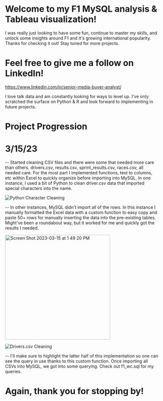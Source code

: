# Welcome to my F1 MySQL analysis & Tableau visualization!
I was really just looking to have some fun, continue to master my skills, and 
unlock some insights around F1 and it's growing international popularity. Thanks 
for checking it out! Stay tuned for more projects. 

# Feel free to give me a follow on LinkedIn! 
https://www.linkedin.com/in/senior-media-buyer-analyst/

I love talk data and am constantly looking for ways to level up. I've only scratched the surface on Python & R and look forward to implementing in future projects. 

# Project Progression
# 3/15/23
-- Started cleaning CSV files and there were some that needed more care than others. drivers.csv, results.csv, sprint_results.csv, races.csv, all needed care. For the most part I implemented functions, text to columns, etc within Excel to quickly organize before importing into MySQL. In one instance, I used a bit of Python to clean driver.csv data that imported special characters into the name. 

![Python Character Cleaning](https://user-images.githubusercontent.com/126277909/225412227-5cc7e17e-a264-4faf-b7a6-3c5f0543f18b.png)

-- In other instances, MySQL didn't import all of the rows. In this instance I manually formatted the Excel data with a custom function to easy copy and paste 50+ rows for manually inserting the data into the pre-existing tables. Might've been a roundabout way, but it worked for me and quickly got the results I needed.

<img width="343" alt="Screen Shot 2023-03-15 at 1 49 20 PM" src="https://user-images.githubusercontent.com/126277909/225413054-8067a80d-a688-4884-b205-eba9ecb29ca6.png">

![Drivers.csv Cleaning](https://user-images.githubusercontent.com/126277909/225413148-4407fa6c-dc03-49cb-bb46-096979f284c8.png)

-- I'll make sure to highlight the latter half of this implementation so one can see the query in use thanks to this custom function. Once importing all CSVs into MySQL, we got into some querying. Check out f1_wc.sql for my queries. 

# Again, thank you for stopping by!


